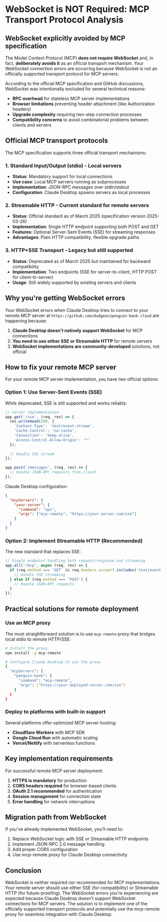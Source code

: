# WebSocket is NOT Required: MCP Transport Protocol Analysis

## WebSocket explicitly avoided by MCP specification

The Model Context Protocol (MCP) **does not require WebSocket** and, in fact, **deliberately avoids it** as an official transport mechanism. Your WebSocket connection errors are occurring because WebSocket is not an officially supported transport protocol for MCP servers.

According to the official MCP specification and GitHub discussions, WebSocket was intentionally excluded for several technical reasons:
- **RPC overhead** for stateless MCP server implementations
- **Browser limitations** preventing header attachment (like Authorization headers)
- **Upgrade complexity** requiring two-step connection processes
- **Compatibility concerns** to avoid combinatorial problems between clients and servers

## Official MCP transport protocols

The MCP specification supports three official transport mechanisms:

### 1. Standard Input/Output (stdio) - Local servers
- **Status**: Mandatory support for local connections
- **Use case**: Local MCP servers running as subprocesses
- **Implementation**: JSON-RPC messages over stdin/stdout
- **Configuration**: Claude Desktop spawns servers as local processes

### 2. Streamable HTTP - Current standard for remote servers
- **Status**: Official standard as of March 2025 (specification version 2025-03-26)
- **Implementation**: Single HTTP endpoint supporting both POST and GET
- **Features**: Optional Server-Sent Events (SSE) for streaming responses
- **Advantages**: Plain HTTP compatibility, flexible upgrade paths

### 3. HTTP+SSE Transport - Legacy but still supported
- **Status**: Deprecated as of March 2025 but maintained for backward compatibility
- **Implementation**: Two endpoints (SSE for server-to-client, HTTP POST for client-to-server)
- **Usage**: Still widely supported by existing servers and clients

## Why you're getting WebSocket errors

Your WebSocket errors when Claude Desktop tries to connect to your remote MCP server at `https://github.com/dudgeon/penguin-bank-cloud` are happening because:

1. **Claude Desktop doesn't natively support WebSocket** for MCP connections
2. **You need to use either SSE or Streamable HTTP** for remote servers
3. **WebSocket implementations are community-developed** solutions, not official

## How to fix your remote MCP server

For your remote MCP server implementation, you have two official options:

### Option 1: Use Server-Sent Events (SSE)
While deprecated, SSE is still supported and works reliably:

```javascript
// Server implementation
app.get('/sse', (req, res) => {
  res.writeHead(200, {
    'Content-Type': 'text/event-stream',
    'Cache-Control': 'no-cache',
    'Connection': 'keep-alive',
    'Access-Control-Allow-Origin': '*'
  });
  
  // Handle SSE stream
});

app.post('/messages', (req, res) => {
  // Handle JSON-RPC requests from client
});
```

Claude Desktop configuration:
```json
{
  "mcpServers": {
    "your-server": {
      "command": "npx",
      "args": ["mcp-remote", "https://your-server.com/sse"]
    }
  }
}
```

### Option 2: Implement Streamable HTTP (Recommended)
The new standard that replaces SSE:

```javascript
// Single endpoint handling both request/response and streaming
app.all('/mcp', async (req, res) => {
  if (req.method === 'GET' && req.headers.accept?.includes('text/event-stream')) {
    // Handle SSE streaming
  } else if (req.method === 'POST') {
    // Handle JSON-RPC requests
  }
});
```

## Practical solutions for remote deployment

### Use an MCP proxy
The most straightforward solution is to use `mcp-remote` proxy that bridges local stdio to remote HTTP/SSE:

```bash
# Install the proxy
npm install -g mcp-remote

# Configure Claude Desktop to use the proxy
{
  "mcpServers": {
    "penguin-bank": {
      "command": "mcp-remote",
      "args": ["https://your-deployed-server.com/sse"]
    }
  }
}
```

### Deploy to platforms with built-in support
Several platforms offer optimized MCP server hosting:
- **Cloudflare Workers** with MCP SDK
- **Google Cloud Run** with automatic scaling
- **Vercel/Netlify** with serverless functions

## Key implementation requirements

For successful remote MCP server deployment:

1. **HTTPS is mandatory** for production
2. **CORS headers required** for browser-based clients
3. **OAuth 2.1 recommended** for authentication
4. **Session management** for connection state
5. **Error handling** for network interruptions

## Migration path from WebSocket

If you've already implemented WebSocket, you'll need to:
1. Replace WebSocket logic with SSE or Streamable HTTP endpoints
2. Implement JSON-RPC 2.0 message handling
3. Add proper CORS configuration
4. Use mcp-remote proxy for Claude Desktop connectivity

## Conclusion

WebSocket is neither required nor recommended for MCP implementations. Your remote server should use either SSE (for compatibility) or Streamable HTTP (for future-proofing). The WebSocket errors you're experiencing are expected because Claude Desktop doesn't support WebSocket connections for MCP servers. The solution is to implement one of the officially supported transport protocols and potentially use the mcp-remote proxy for seamless integration with Claude Desktop.